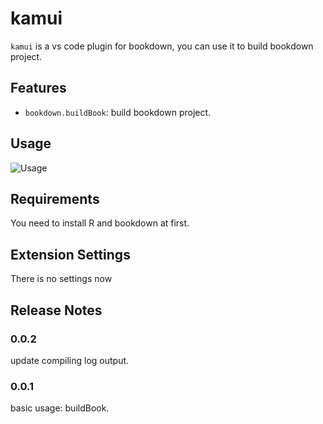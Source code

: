 # kamui

`kamui` is a vs code plugin for bookdown, you can use it to build bookdown project.

## Features

* `bookdown.buildBook`: build bookdown project.

## Usage

![Usage](./usage.gif)

## Requirements

You need to install R and bookdown at first.

## Extension Settings

There is no settings now

## Release Notes

### 0.0.2

update compiling log output.

### 0.0.1

basic usage: buildBook.
